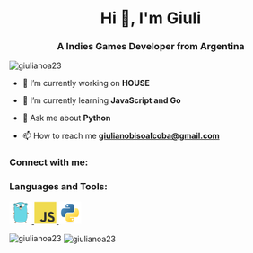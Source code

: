 <h1 align="center">Hi 👋, I'm Giuli</h1>
<h3 align="center">A Indies Games Developer from Argentina</h3>

<p align="left"> <img src="https://komarev.com/ghpvc/?username=giulianoa23&label=Profile%20views&color=0e75b6&style=flat" alt="giulianoa23" /> </p>

- 🔭 I’m currently working on **HOUSE**

- 🌱 I’m currently learning **JavaScript and Go**

- 💬 Ask me about **Python**

- 📫 How to reach me **giulianobisoalcoba@gmail.com**

<h3 align="left">Connect with me:</h3>
<p align="left">
</p>

<h3 align="left">Languages and Tools:</h3>
<p align="left"> <a href="https://golang.org" target="_blank" rel="noreferrer"> <img src="https://raw.githubusercontent.com/devicons/devicon/master/icons/go/go-original.svg" alt="go" width="40" height="40"/> </a> <a href="https://developer.mozilla.org/en-US/docs/Web/JavaScript" target="_blank" rel="noreferrer"> <img src="https://raw.githubusercontent.com/devicons/devicon/master/icons/javascript/javascript-original.svg" alt="javascript" width="40" height="40"/> </a> <a href="https://www.python.org" target="_blank" rel="noreferrer"> <img src="https://raw.githubusercontent.com/devicons/devicon/master/icons/python/python-original.svg" alt="python" width="40" height="40"/> </a> </p>

<p><img align="left" src="https://github-readme-stats.vercel.app/api/top-langs?username=giulianoa23&show_icons=true&locale=en&layout=compact" alt="giulianoa23" /></p>

<p>&nbsp;<img align="center" src="https://github-readme-stats.vercel.app/api?username=giulianoa23&show_icons=true&locale=en" alt="giulianoa23" /></p>
